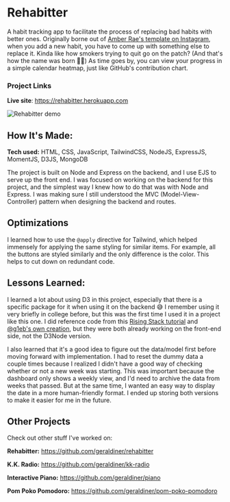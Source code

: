 # Rehabitter

A habit tracking app to facilitate the process of replacing bad habits with better ones. Originally borne out of [Amber Rae's template on Instagram](https://www.instagram.com/p/Bu3_RwPBM2_/), when you add a new habit, you have to come up with something else to replace it. Kinda like how smokers trying to quit go on the patch? (And that's how the name was born 🐇🥕) As time goes by, you can view your progress in a simple calendar heatmap, just like GitHub's contribution chart.

### Project Links

**Live site**: https://rehabitter.herokuapp.com

![Rehabitter demo](https://i.imgur.com/AXePo3s.gif)

## How It's Made:

**Tech used:** HTML, CSS, JavaScript, TailwindCSS, NodeJS, ExpressJS, MomentJS, D3JS, MongoDB

The project is built on Node and Express on the backend, and I use EJS to serve up the front end. I was focused on working on the backend for this project, and the simplest way I knew how to do that was with Node and Express. I was making sure I still understood the MVC (Model-View-Controller) pattern when designing the backend and routes.

## Optimizations

I learned how to use the `@apply` directive for Tailwind, which helped immensely for applying the same styling for similar items. For example, all the buttons are styled similarly and the only difference is the color. This helps to cut down on redundant code.

## Lessons Learned:

I learned a lot about using D3 in this project, especially that there is a specific package for it when using it on the backend 😅 I remember using it very briefly in college before, but this was the first time I used it in a project like this one. I did reference code from this [Rising Stack tutorial](https://blog.risingstack.com/tutorial-d3-js-calendar-heatmap/) and [@g1eb's own creation](https://github.com/g1eb/calendar-heatmap/blob/master/src/calendar-heatmap.js), but they were both already working on the front-end side, not the D3Node version.

I also learned that it's a good idea to figure out the data/model first before moving forward with implementation. I had to reset the dummy data a couple times because I realized I didn't have a good way of checking whether or not a new week was starting. This was important because the dashboard only shows a weekly view, and I'd need to archive the data from weeks that passed. But at the same time, I wanted an easy way to display the date in a more human-friendly format. I ended up storing both versions to make it easier for me in the future.

## Other Projects

Check out other stuff I've worked on:

**Rehabitter:** https://github.com/geraldiner/rehabitter

**K.K. Radio:** https://github.com/geraldiner/kk-radio

**Interactive Piano:** https://github.com/geraldiner/piano

**Pom Poko Pomodoro:** https://github.com/geraldiner/pom-poko-pomodoro
